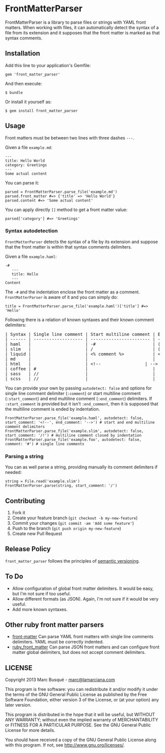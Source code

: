 # FrontMatterParser

FrontMatterParser is a library to parse files or strings with YAML front matters. When working with files, it can automatically detect the syntax of a file from its extension and it supposes that the front matter is marked as that syntax comments.

## Installation

Add this line to your application's Gemfile:

    gem 'front_matter_parser'

And then execute:

    $ bundle

Or install it yourself as:

    $ gem install front_matter_parser

## Usage

Front matters must be between two lines with three dashes `---`.

Given a file `example.md`:

    ---
    title: Hello World
    category: Greetings
    ---
    Some actual content

You can parse it:

    parsed = FrontMatterParser.parse_file('example.md')
    parsed.front_matter #=> {'title' => 'Hello World'}
    parsed.content #=> 'Some actual content'

You can apply directly `[]` method to get a front matter value:

    parsed['category'] #=> 'Greetings'

### Syntax autodetection

`FrontMatterParser` detects the syntax of a file by its extension and suppose that the front matter is within that syntax comments delimiters.

Given a file `example.haml`:

    -#
       ---
       title: Hello
       ---
    Content

The `-#` and the indentation enclose the front matter as a comment. `FrontMatterParser` is aware of it and you can simply do:

    title = FrontMatterParser.parse_file('example.haml')['title'] #=> 'Hello'

Following there is a relation of known syntaxes and their known comment delimiters:

<pre>
| Syntax | Single line comment | Start multiline comment | End multiline comment  |
| ------ | ------------------- | ----------------------- | ---------------------- |
| haml   |                     | -#                      | (indentation)          |
| slim   |                     | /                       | (indentation)          |
| liquid |                     | <% comment %>           | <% endcomment %>       |
| md     |                     |                         |                        |
| html   |                     | &lt;!--                 | --&gt;                 |
| coffee | #                   |                         |                        |
| sass   | //                  |                         |                        |
| scss   | //                  |                         |                        |
</pre>

You can provide your own by passing `autodetect: false` and options for single line comment delimiter (`:comment`) or start multiline comment (`:start_comment`) and end multiline comment (`:end_comment`) delimiters. If `:start_comment` is provided but it isn't `:end_comment`, then it is supposed that the multiline comment is ended by indentation.

    FrontMatterParser.parse_file('example.haml', autodetect: false, start_comment: '<!--', end_comment: '-->') # start and end multiline comment delimiters
    FrontMatterParser.parse_file('example.slim', autodetect: false, start_comment: '/!') # multiline comment closed by indentation
    FrontMatterParser.parse_file('example.foo', autodetect: false, comment: '#') # single line comments

### Parsing a string

You can as well parse a string, providing manually its comment delimiters if needed:

    string = File.read('example.slim')
    FrontMatterParser.parse(string, start_comment: '/')

## Contributing

1. Fork it
2. Create your feature branch (`git checkout -b my-new-feature`)
3. Commit your changes (`git commit -am 'Add some feature'`)
4. Push to the branch (`git push origin my-new-feature`)
5. Create new Pull Request

## Release Policy

`front_matter_parser` follows the principles of [semantic versioning](http://semver.org/).

## To Do

* Allow configuration of global front matter delimiters. It would be easy, but I'm not sure if too useful.
* Allow different formats (as JSON). Again, I'm not sure if it would be very useful.
* Add more known syntaxes.

## Other ruby front matter parsers

* [front-matter](https://github.com/zhaocai/front-matter.rb) Can parse YAML front matters with single line comments delimiters. YAML must be correctly indented.
* [ruby_front_matter](https://github.com/F-3r/ruby_front_matter) Can parse JSON front matters and can configure front matter global delimiters, but does not accept comment delimiters.

## LICENSE

Copyright 2013 Marc Busqué - <marc@lamarciana.com>

This program is free software: you can redistribute it and/or modify
it under the terms of the GNU General Public License as published by
the Free Software Foundation, either version 3 of the License, or
(at your option) any later version.

This program is distributed in the hope that it will be useful,
but WITHOUT ANY WARRANTY; without even the implied warranty of
MERCHANTABILITY or FITNESS FOR A PARTICULAR PURPOSE.  See the
GNU General Public License for more details.

You should have received a copy of the GNU General Public License
along with this program.  If not, see <http://www.gnu.org/licenses/>.
